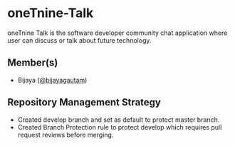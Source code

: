 # oneTnine-Talk
oneTnine Talk is the software developer community chat application where user can discuss or talk about future technology.

## Member(s)
- Bijaya ([@bijayagautam](http://github.com/bijayagautam))

## Repository Management Strategy
- Created develop branch and set as default to protect master branch.
- Created Branch Protection rule to protect develop which requires pull request reviews before merging.

